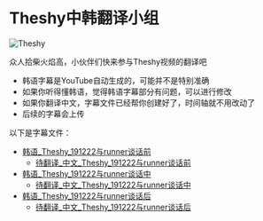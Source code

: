 # Theshy中韩翻译小组

![Theshy](https://github.com/J1uT0ng/Theshy-translate-group/blob/master/images/Theshy.jpg)  

众人拾柴火焰高，小伙伴们快来参与Theshy视频的翻译吧
* 韩语字幕是YouTube自动生成的，可能并不是特别准确
* 如果你听得懂韩语，觉得韩语字幕部分有问题，可以进行修改
* 如果你翻译中文，字幕文件已经帮你创建好了，时间轴就不用改动了
* 后续的字幕会上传

以下是字幕文件：

* [韩语_Theshy_191222与runner谈话前](韩语_Theshy_191222与runner谈话前.srt) 
    - [待翻译_中文_Theshy_191222与runner谈话前](待翻译_中文_Theshy_191222与runner谈话前.srt) 
* [韩语_Theshy_191222与runner谈话中](韩语_Theshy_191222与runner谈话中.srt) 
    - [待翻译_中文_Theshy_191222与runner谈话中](待翻译_中文_Theshy_191222与runner谈话中.srt) 
* [韩语_Theshy_191222与runner谈话后](韩语_Theshy_191222与runner谈话后.srt) 
    - [待翻译_中文_Theshy_191222与runner谈话后](待翻译_中文_Theshy_191222与runner谈话后.srt) 

